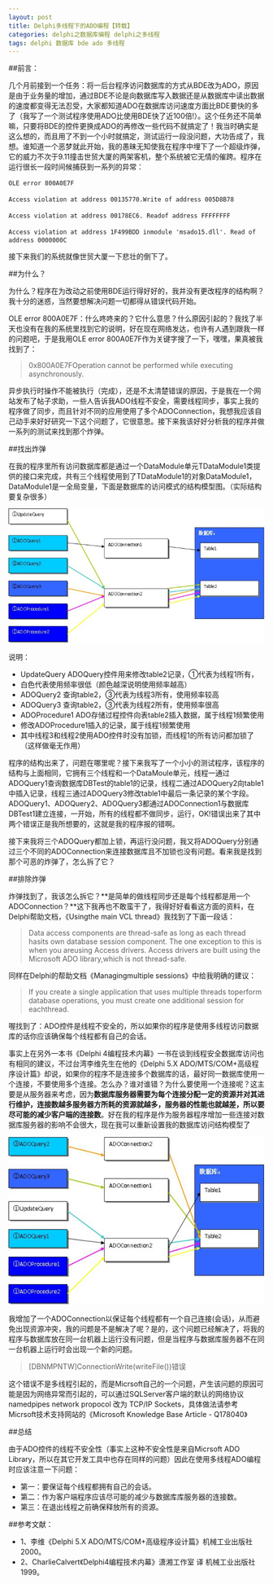 ```yaml
---
layout: post
title: Delphi多线程下的ADO编程【转载】
categories: delphi之数据库编程 delphi之多线程 
tags: delphi 数据库 bde ado 多线程
---
```


##前言：

几个月前接到一个任务：将一后台程序访问数据库的方式从BDE改为ADO，原因是由于业务量的增加，通过BDE不论是向数据库写入数据还是从数据库中读出数据的速度都变得无法忍受，大家都知道ADO在数据库访问速度方面比BDE要快的多了（我写了一个测试程序使用ADO比使用BDE快了近100倍!）。这个任务还不简单嘛，只要将BDE的控件更换成ADO的再修改一些代码不就搞定了！我当时确实是这么想的，而且用了不到一个小时就搞定，测试运行一段没问题，大功告成了，我想。谁知道一个恶梦就此开始，我的愚昧无知使我在程序中埋下了一个超级炸弹，它的威力不次于9.11撞击世贸大厦的两架客机，整个系统被它无情的催跨。程序在运行很长一段时间候捕获到一系列的异常：

```
OLE error 800A0E7F

Access violation at address 00135770.Write of address 005D8B78

Access violation at address 00178EC6. Readof address FFFFFFFF

Access violation at address 1F499BDD inmodule 'msado15.dll'. Read of address 0000000C
```

接下来我们的系统就像世贸大厦一下悲壮的倒下了。 

##为什么？

为什么？程序在为改动之前使用BDE运行得好好的，我并没有更改程序的结构啊？我十分的迷惑，当然要想解决问题一切都得从错误代码开始。

OLE error 800A0E7F：什么咚咚来的？它什么意思？什么原因引起的？我找了半天也没有在我的系统里找到它的说明，好在现在网络发达，也许有人遇到跟我一样的问题吧，于是我用OLE error 800A0E7F作为关键字搜了一下，嘿嘿，果真被我找到了：

>0x800A0E7FOperation cannot be performed while executing
> asynchronously.

异步执行时操作不能被执行（完成），还是不太清楚错误的原因，于是我在一个网站发布了帖子求助，一些人告诉我ADO线程不安全，需要线程同步，事实上我的程序做了同步，而且针对不同的应用使用了多个ADOConnection，我想我应该自己动手来好好研究一下这个问题了，它很意思。接下来我该好好分析我的程序并做一系列的测试来找到那个炸弹。 

##找出炸弹 

在我的程序里所有访问数据库都是通过一个DataModule单元TDataModule1类提供的接口来完成，共有三个线程使用到了TDataModule1的对象DataModule1，DataModule1是一全局变量，下面是数据库的访问模式的结构模型图。（实际结构要复杂很多）

![image](../image/2015-12-17/01.jpeg)

说明：

* UpdateQuery    ADOQuery控件用来修改table2记录，①代表为线程1所有，
* 白色代表使用频率很低（颜色越深说明使用频率越高）
* ADOQuery2   查询table2，③代表为线程3所有，使用频率较高
* ADOQuery3 查询table2，③代表为线程2所有，使用频率很高
* ADOProcedure1   ADO存储过程控件向表table2插入数据，属于线程1频繁使用
* 修改ADOProcedure1插入的记录，属于线程1频繁使用
* 其中线程3和线程2使用ADO控件时没有加锁，而线程1的所有访问都加锁了（这样做毫无作用）

程序的结构出来了，问题在哪里呢？接下来我写了一个小小的测试程序，该程序的结构与上面相同，它拥有三个线程和一个DataMoule单元，线程一通过ADOQuery1查询数据库DBTest的table1的记录，线程二通过ADOQuery2向table1中插入记录，线程三通过ADOQuery3修改table1中最后一条记录的某个字段。ADOQuery1、ADOQuery2、ADOQuery3都通过ADOConnection1与数据库DBTest1建立连接，一开始，所有的线程都不做同步，运行，OK!错误出来了其中两个错误正是我所想要的，这就是我的程序报的错啊。

接下来我将三个ADOQuery都加上锁，再运行没问题，我又将ADOQuery分别通过三个不同的ADOConnection来连接数据库且不加锁也没有问题。看来我是找到那个可恶的炸弹了，怎么拆了它？ 

##排除炸弹 

炸弹找到了，我该怎么拆它？**是简单的做线程同步还是每个线程都是用一个ADOConnection？**这下我再也不敢蛮干了，我得好好看看这方面的资料，在Delphi帮助文档，《Usingthe main VCL thread》我找到了下面一段话：

>Data access components are thread-safe as long as each thread hasits own database session component. The one exception to this is when you areusing Access drivers. Access drivers are built using the Microsoft ADO library,which is not thread-safe.

同样在Delphi的帮助文档《Managingmultiple sessions》中给我明确的建议：

>If you create a single application that uses multiple threads toperform database operations, you must create one additional session for eachthread.

喔找到了：ADO控件是线程不安全的，所以如果你的程序是使用多线程访问数据库的话你应该确保每个线程都有自己的会话。

事实上在另外一本书《Delphi 4编程技术内幕》一书在谈到线程安全数据库访问也有相同的建议，不过台湾李维先生在他的《Delphi 5.X ADO/MTS/COM+高级程序设计篇》却说，如果你的程序不是连接多个数据库的话，最好同一数据库使用一个连接，不要使用多个连接。怎么办？谁对谁错？为什么要使用一个连接呢？这主要是从服务器来考虑，因为**数据库服务器需要为每个连接分配一定的资源并对其进行维护，连接数越多服务器方所耗的资源就越多，服务器的性能也就越差，所以要尽可能的减少客户端的连接数**。好在我的程序是作为服务器程序增加一些连接对数据库服务器的影响不会很大，现在我可以重新设置我的数据库访问结构模型了 

![image](../image/2015-12-17/02.jpeg)

我增加了一个ADOConnection以保证每个线程都有一个自己连接(会话)，从而避免出现资源冲突，我的问题是不是解决了呢？是的，这个问题已经解决了，将我的程序与数据库放在同一台机器上运行没有问题，但是当程序与数据库服务器不在同一台机器上运行时会出现一个新的问题。 

>[DBNMPNTW]ConnectionWrite(writeFile())错误

这个错误不是多线程引起的，而是Micrsoft自己的一个问题，产生该问题的原因可能是因为网络异常而引起的，可以通过SQLServer客户端的默认的网络协议namedpipes network propocol 改为 TCP/IP Sockets，具体做法请参考Micrsoft技术支持网站的《Microsoft Knowledge Base Article - Q178040》 

##总结

由于ADO控件的线程不安全性（事实上这种不安全性是来自Micrsoft ADO Library，所以在其它开发工具中也存在同样的问题）因此在使用多线程ADO编程时应该注意一下问题： 

* 第一：要保证每个线程都拥有自己的会话。
* 第二：作为客户端程序应该尽可能的减少与数据库库服务器的连接数。
* 第三：在退出线程之前确保释放所有的资源。

##参考文献：

* 1、李维《Delphi 5.X ADO/MTS/COM+高级程序设计篇》机械工业出版社 2000。
* 2、CharlieCalvert《Delphi4编程技术内幕》潇湘工作室 译 机械工业出版社 1999。
